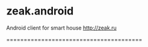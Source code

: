# zeak.android
Android client for smart house http://zeak.ru

=======================================
